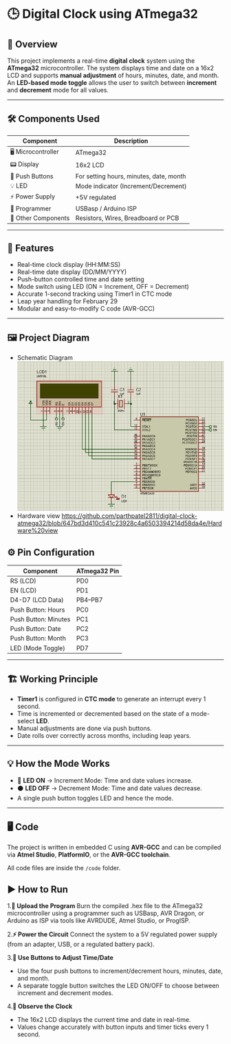 # 🕒 Digital Clock using ATmega32

## 📌 Overview
This project implements a real-time **digital clock** system using the **ATmega32** microcontroller. The system displays time and date on a 16x2 LCD and supports **manual adjustment** of hours, minutes, date, and month. An **LED-based mode toggle** allows the user to switch between **increment** and **decrement** mode for all values.

---

## 🛠️ Components Used

| Component             | Description                           |
|----------------------|---------------------------------------|
| 🖥️ Microcontroller    | ATmega32                              |
| 📟 Display            | 16x2 LCD                              |
| 🔘 Push Buttons       | For setting hours, minutes, date, month |
| 💡 LED                | Mode indicator (Increment/Decrement) |
| ⚡ Power Supply       | +5V regulated                         |
| 🔌 Programmer         | USBasp / Arduino ISP                  |
| 🔩 Other Components   | Resistors, Wires, Breadboard or PCB   |

---

## 🧠 Features

- Real-time clock display (HH:MM:SS)
- Real-time date display (DD/MM/YYYY)
- Push-button controlled time and date setting
- Mode switch using LED (ON = Increment, OFF = Decrement)
- Accurate 1-second tracking using Timer1 in CTC mode
- Leap year handling for February 29
- Modular and easy-to-modify C code (AVR-GCC)

---

## 🖼️ Project Diagram
  - Schematic Diagram
![images/digital_clock.png](https://github.com/parthpatel2811/digital-clock-atmega32/blob/04834b7293ad9117a2de959f660ba914df1ef0c7/Schematic%20Diagram)
  - Hardware view
https://github.com/parthpatel2811/digital-clock-atmega32/blob/647bd3d410c541c23928c4a6503394214d58da4e/Hardware%20view
## ⚙️ Pin Configuration

| Component           | ATmega32 Pin    |
|---------------------|------------------|
| RS (LCD)            | PD0              |
| EN (LCD)            | PD1              |
| D4-D7 (LCD Data)    | PB4–PB7          |
| Push Button: Hours  | PC0              |
| Push Button: Minutes| PC1              |
| Push Button: Date   | PC2              |
| Push Button: Month  | PC3              |
| LED (Mode Toggle)   | PD7              |

---

## 🏗️ Working Principle

- **Timer1** is configured in **CTC mode** to generate an interrupt every 1 second.
- Time is incremented or decremented based on the state of a mode-select **LED**.
- Manual adjustments are done via push buttons.
- Date rolls over correctly across months, including leap years.

---

## 💡 How the Mode Works

- 🔴 **LED ON** → Increment Mode: Time and date values increase.
- ⚫ **LED OFF** → Decrement Mode: Time and date values decrease.
- A single push button toggles LED and hence the mode.

---

## 🖥️ Code

The project is written in embedded C using **AVR-GCC** and can be compiled via **Atmel Studio**, **PlatformIO**, or the **AVR-GCC toolchain**.

All code files are inside the `/code` folder.

## ▶️ How to Run
1.**🔌 Upload the Program**
Burn the compiled .hex file to the ATmega32 microcontroller using a programmer such as USBasp, AVR Dragon, or Arduino as ISP via tools like AVRDUDE, Atmel Studio, or ProgISP.

2.**⚡ Power the Circuit**
Connect the system to a 5V regulated power supply (from an adapter, USB, or a regulated battery pack).

3.**🔘 Use Buttons to Adjust Time/Date**
  - Use the four push buttons to increment/decrement hours, minutes, date, and month.
  - A separate toggle button switches the LED ON/OFF to choose between increment and decrement modes.

4.**👀 Observe the Clock**
  - The 16x2 LCD displays the current time and date in real-time.
  - Values change accurately with button inputs and timer ticks every 1 second.
